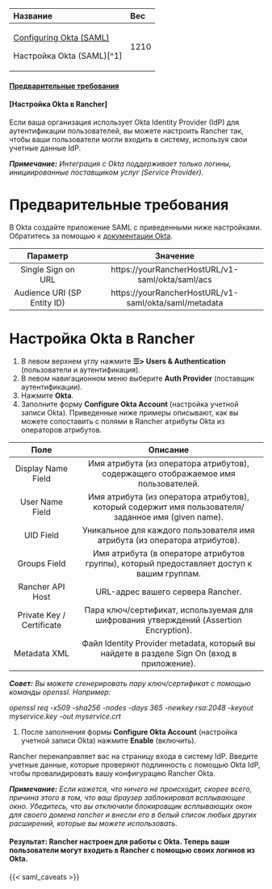 ﻿


|**Название**|**Вес**|
| :- | :- |
|<p>[Configuring Okta (SAML)](https://github.com/rancher/docs/blob/master/content/rancher/v2.6/en/admin-settings/authentication/okta/_index.md "https://github.com/rancher/docs/blob/master/content/rancher/v2.6/en/admin-settings/authentication/okta/_index.md") </p><p>Настройка Okta (SAML)[^1]</p>|1210|


#### [Предварительные требования](https://github.com/markizz01/test/blob/main/ru/okta/Настройка%20Okta%20(SAML).md#предварительные-требования-1)

#### [Настройка Okta в Rancher]


Если ваша организация использует Okta Identity Provider (IdP) для аутентификации пользователей, вы можете настроить Rancher так, чтобы ваши пользователи могли входить в систему, используя свои учетные данные IdP.

***Примечание:** Интеграция с Okta поддерживает только логины, инициированные поставщиком услуг (Service Provider).*
# Предварительные требования
  В Okta создайте приложение SAML с приведенными ниже настройками. Обратитесь за помощью к [документации Okta](https://developer.okta.com/standards/SAML/setting_up_a_saml_application_in_okta "https://developer.okta.com/standards/SAML/setting_up_a_saml_application_in_okta").


|**Параметр**|**Значение**|
| :-: | :-: |
|Single Sign on URL|https://yourRancherHostURL/v1-saml/okta/saml/acs|
|Audience URI (SP Entity ID)|https://yourRancherHostURL/v1-saml/okta/saml/metadata|

# Настройка Okta в Rancher
1. В левом верхнем углу нажмите **☰> Users & Authentication** (пользователи и аутентификация).
1. В левом навигационном меню выберите **Auth Provider** (поставщик аутентификации).
1. Нажмите **Okta**.
1. Заполните форму **Configure Okta Account** (настройка учетной записи Okta). Приведенные ниже примеры описывают, как вы можете сопоставить с полями в Rancher атрибуты Okta из операторов атрибутов.



|**Поле**|**Описание**|
| :-: | :-: |
|Display Name Field|Имя атрибута (из оператора атрибутов), содержащего отображаемое имя пользователей.|
|User Name Field|Имя атрибута (из оператора атрибутов), который содержит имя пользователя/заданное имя (given name).|
|UID Field|Уникальное для каждого пользователя имя атрибута (из оператора атрибутов).|
|Groups Field|Имя атрибута (в операторе атрибутов группы), который предоставляет доступ к вашим группам.|
|Rancher API Host|URL-адрес вашего сервера Rancher.|
|Private Key / Certificate|Пара ключ/сертификат, используемая для шифрования утверждений (Assertion Encryption).|
|Metadata XML|Файл Identity Provider metadata, который вы найдете в разделе Sign On (вход в приложение).|

  ***Совет:** Вы можете сгенерировать пару ключ/сертификат с помощью команды openssl. Например:*

*openssl req -x509 -sha256 -nodes -days 365 -newkey rsa:2048 -keyout myservice.key -out myservice.crt*

1. После заполнения формы **Configure Okta Account** (настройка учетной записи Okta) нажмите **Enable** (включить).

Rancher перенаправляет вас на страницу входа в систему IdP. Введите учетные данные, которые проверяют подлинность с помощью Okta IdP, чтобы провалидировать вашу конфигурацию Rancher Okta.

***Примечание:** Если кажется, что ничего не происходит, скорее всего, причина этого в том, что ваш браузер заблокировал всплывающее окно. Убедитесь, что вы отключили блокировщик всплывающих окон для своего домена rancher и внесли его в белый список любых других расширений, которые вы можете использовать.*

#### **Результат:** Rancher настроен для работы с Okta. Теперь ваши пользователи могут входить в Rancher с помощью своих логинов из Okta.

{{< saml\_caveats >}}


